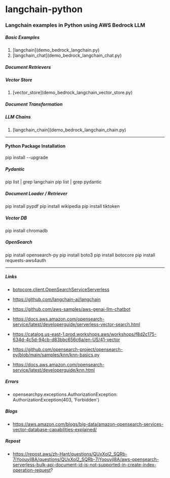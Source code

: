 # langchain-python

### Langchain examples in Python using AWS Bedrock LLM

##### Basic Examples

<ol>
<li>[langchain](demo_bedrock_langchain.py)</li>
<li>[langchain_chat](demo_bedrock_langchain_chat.py)</li>
</ol>

##### Document Retrievers


##### Vector Store

<ol>
<li>[vector_store](demo_bedrock_langchain_vector_store.py)</li>
</ol>

##### Document Transformation

##### LLM Chains

<ol>
<li>[langchain_chain](demo_bedrock_langchain_chain.py)</li>
</ol>

<hr/>

#### Python Package Installation

pip install --upgrade <package-name>

##### Pydantic

pip list | grep langchain
pip list | grep pydantic

##### Document Loader / Retriever

pip install pypdf
pip install wikipedia
pip install tiktoken

##### Vector DB

pip install chromadb


##### OpenSearch

pip install opensearch-py
pip install boto3
pip install botocore
pip install requests-aws4auth

<hr/>

##### Links

- [botocore.client.OpenSearchServiceServerless](https://boto3.amazonaws.com/v1/documentation/api/latest/reference/services/opensearchserverless.html)

- https://github.com/langchain-ai/langchain

- https://github.com/aws-samples/aws-genai-llm-chatbot

- https://docs.aws.amazon.com/opensearch-service/latest/developerguide/serverless-vector-search.html

- https://catalog.us-east-1.prod.workshops.aws/workshops/f8d2c175-634d-4c5d-94cb-d83bbc656c6a/en-US/41-vector

- https://github.com/opensearch-project/opensearch-py/blob/main/samples/knn/knn-basics.py

- https://docs.aws.amazon.com/opensearch-service/latest/developerguide/knn.html

##### Errors

- opensearchpy.exceptions.AuthorizationException: AuthorizationException(403, 'Forbidden')


##### Blogs

- https://aws.amazon.com/blogs/big-data/amazon-opensearch-services-vector-database-capabilities-explained/


##### Repost

- https://repost.aws/zh-Hant/questions/QUxXol2_SQRb-7iYoouyjl8A/questions/QUxXol2_SQRb-7iYoouyjl8A/aws-opensearch-serverless-bulk-api-document-id-is-not-supported-in-create-index-operation-request?